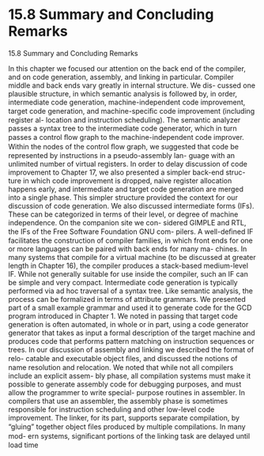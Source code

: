 # 15.8 Summary and Concluding Remarks

15.8 Summary and Concluding Remarks

In this chapter we focused our attention on the back end of the compiler, and on code generation, assembly, and linking in particular. Compiler middle and back ends vary greatly in internal structure. We dis- cussed one plausible structure, in which semantic analysis is followed by, in order, intermediate code generation, machine-independent code improvement, target code generation, and machine-speciﬁc code improvement (including register al- location and instruction scheduling). The semantic analyzer passes a syntax tree to the intermediate code generator, which in turn passes a control ﬂow graph to the machine-independent code improver. Within the nodes of the control ﬂow graph, we suggested that code be represented by instructions in a pseudo-assembly lan- guage with an unlimited number of virtual registers. In order to delay discussion of code improvement to Chapter 17, we also presented a simpler back-end struc- ture in which code improvement is dropped, naive register allocation happens early, and intermediate and target code generation are merged into a single phase. This simpler structure provided the context for our discussion of code generation. We also discussed intermediate forms (IFs). These can be categorized in terms of their level, or degree of machine independence. On the companion site we con- sidered GIMPLE and RTL, the IFs of the Free Software Foundation GNU com- pilers. A well-deﬁned IF facilitates the construction of compiler families, in which front ends for one or more languages can be paired with back ends for many ma- chines. In many systems that compile for a virtual machine (to be discussed at greater length in Chapter 16), the compiler produces a stack-based medium-level IF. While not generally suitable for use inside the compiler, such an IF can be simple and very compact. Intermediate code generation is typically performed via ad hoc traversal of a syntax tree. Like semantic analysis, the process can be formalized in terms of attribute grammars. We presented part of a small example grammar and used it to generate code for the GCD program introduced in Chapter 1. We noted in passing that target code generation is often automated, in whole or in part, using a code generator generator that takes as input a formal description of the target machine and produces code that performs pattern matching on instruction sequences or trees. In our discussion of assembly and linking we described the format of relo- catable and executable object ﬁles, and discussed the notions of name resolution and relocation. We noted that while not all compilers include an explicit assem- bly phase, all compilation systems must make it possible to generate assembly code for debugging purposes, and must allow the programmer to write special- purpose routines in assembler. In compilers that use an assembler, the assembly phase is sometimes responsible for instruction scheduling and other low-level code improvement. The linker, for its part, supports separate compilation, by “gluing” together object ﬁles produced by multiple compilations. In many mod- ern systems, signiﬁcant portions of the linking task are delayed until load time

